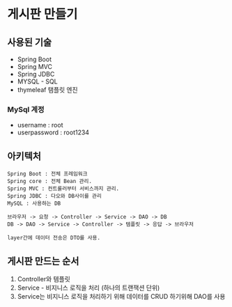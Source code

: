 # 게시판 만들기

## 사용된 기술

- Spring Boot
- Spring MVC
- Spring JDBC
- MYSQL - SQL
- thymeleaf 탬플릿 엔진

### MySql 계정
- username : root
- userpassword : root1234

## 아키텍처


```
Spring Boot : 전체 프레임워크
Spring core : 전체 Bean 관리.
Spring MVC : 컨트롤러부터 서비스까지 관리.
Spring JDBC : 다오와 DB사이를 관리
MySQL : 사용하는 DB

브라우저 -> 요청 -> Controller -> Service -> DAO -> DB
DB -> DAO -> Service -> Controller -> 템플릿 -> 응답 -> 브라우저 

layer간에 데이터 전송은 DTO를 사용.
```

## 게시판 만드는 순서

1. Controller와 템플릿
2. Service - 비지니스 로직을 처리 (하나의 트랜잭션 단위)
3. Service는 비지니스 로직을 처리하기 위해 데이터를 CRUD 하기위해 DAO를 사용






